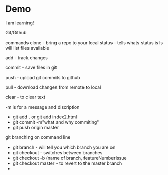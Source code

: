 # Demo

I am learning!

Git/Github

commands
clone - bring a repo to your local
status - tells whats status is
ls will list files available

add - track changes

commit - save files in git

push - upload git commits to github

pull - download changes from remote to local

clear - to clear text

-m is for a message and discription


 - git add .     or git add index2.html
 - git commit -m"what and why commiting"
 - git push origin master

git branching on command line
 - git branch - will tell you which branch you are on
 - git checkout - switches between branches
 - git checkout -b (name of branch, featureNumberIssue
 - git checkout master - to revert to the master branch
 - 
